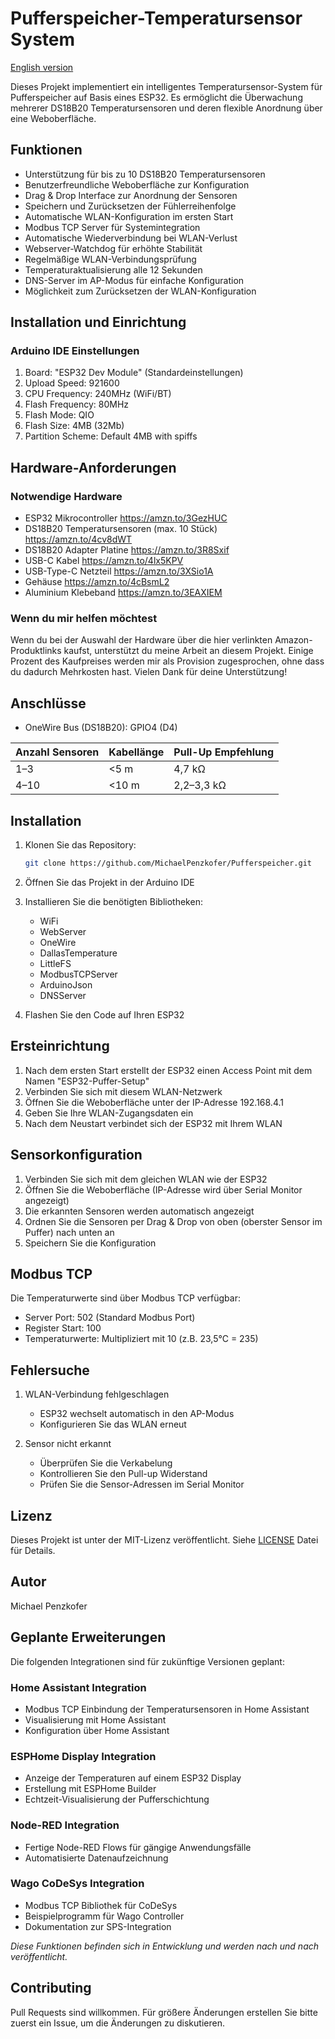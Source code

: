 # Pufferspeicher-Temperatursensor System

[English version](README.en.md)

Dieses Projekt implementiert ein intelligentes Temperatursensor-System für Pufferspeicher auf Basis eines ESP32. Es ermöglicht die Überwachung mehrerer DS18B20 Temperatursensoren und deren flexible Anordnung über eine Weboberfläche.

## Funktionen

- Unterstützung für bis zu 10 DS18B20 Temperatursensoren
- Benutzerfreundliche Weboberfläche zur Konfiguration
- Drag & Drop Interface zur Anordnung der Sensoren
- Speichern und Zurücksetzen der Fühlerreihenfolge
- Automatische WLAN-Konfiguration im ersten Start
- Modbus TCP Server für Systemintegration
- Automatische Wiederverbindung bei WLAN-Verlust
- Webserver-Watchdog für erhöhte Stabilität
- Regelmäßige WLAN-Verbindungsprüfung
- Temperaturaktualisierung alle 12 Sekunden
- DNS-Server im AP-Modus für einfache Konfiguration
- Möglichkeit zum Zurücksetzen der WLAN-Konfiguration

## Installation und Einrichtung

### Arduino IDE Einstellungen

1. Board: "ESP32 Dev Module" (Standardeinstellungen)
2. Upload Speed: 921600
3. CPU Frequency: 240MHz (WiFi/BT)
4. Flash Frequency: 80MHz
5. Flash Mode: QIO
6. Flash Size: 4MB (32Mb)
7. Partition Scheme: Default 4MB with spiffs

## Hardware-Anforderungen

### Notwendige Hardware

- ESP32 Mikrocontroller https://amzn.to/3GezHUC
- DS18B20 Temperatursensoren (max. 10 Stück) https://amzn.to/4cv8dWT
- DS18B20 Adapter Platine https://amzn.to/3R8Sxif
- USB-C Kabel https://amzn.to/4lx5KPV
- USB-Type-C Netzteil https://amzn.to/3XSio1A
- Gehäuse https://amzn.to/4cBsmL2
- Aluminium Klebeband https://amzn.to/3EAXIEM

### Wenn du mir helfen möchtest

Wenn du bei der Auswahl der Hardware über die hier verlinkten Amazon-Produktlinks kaufst, unterstützt du meine Arbeit an diesem Projekt. Einige Prozent des Kaufpreises werden mir als Provision zugesprochen, ohne dass du dadurch Mehrkosten hast. Vielen Dank für deine Unterstützung!

## Anschlüsse

- OneWire Bus (DS18B20): GPIO4 (D4)

| Anzahl Sensoren | Kabellänge | Pull-Up Empfehlung
|----------------|------------|------------------
| 1–3            | <5 m       | 4,7 kΩ
| 4–10           | <10 m      | 2,2–3,3 kΩ

## Installation

1. Klonen Sie das Repository:
   ```bash
   git clone https://github.com/MichaelPenzkofer/Pufferspeicher.git
   ```

2. Öffnen Sie das Projekt in der Arduino IDE

3. Installieren Sie die benötigten Bibliotheken:
   - WiFi
   - WebServer
   - OneWire
   - DallasTemperature
   - LittleFS
   - ModbusTCPServer
   - ArduinoJson
   - DNSServer

4. Flashen Sie den Code auf Ihren ESP32

## Ersteinrichtung

1. Nach dem ersten Start erstellt der ESP32 einen Access Point mit dem Namen "ESP32-Puffer-Setup"
2. Verbinden Sie sich mit diesem WLAN-Netzwerk
3. Öffnen Sie die Weboberfläche unter der IP-Adresse 192.168.4.1
4. Geben Sie Ihre WLAN-Zugangsdaten ein
5. Nach dem Neustart verbindet sich der ESP32 mit Ihrem WLAN

## Sensorkonfiguration

1. Verbinden Sie sich mit dem gleichen WLAN wie der ESP32
2. Öffnen Sie die Weboberfläche (IP-Adresse wird über Serial Monitor angezeigt)
3. Die erkannten Sensoren werden automatisch angezeigt
4. Ordnen Sie die Sensoren per Drag & Drop von oben (oberster Sensor im Puffer) nach unten an
5. Speichern Sie die Konfiguration

## Modbus TCP

Die Temperaturwerte sind über Modbus TCP verfügbar:
- Server Port: 502 (Standard Modbus Port)
- Register Start: 100
- Temperaturwerte: Multipliziert mit 10 (z.B. 23,5°C = 235)


## Fehlersuche

1. WLAN-Verbindung fehlgeschlagen
   - ESP32 wechselt automatisch in den AP-Modus
   - Konfigurieren Sie das WLAN erneut

2. Sensor nicht erkannt
   - Überprüfen Sie die Verkabelung
   - Kontrollieren Sie den Pull-up Widerstand
   - Prüfen Sie die Sensor-Adressen im Serial Monitor

## Lizenz

Dieses Projekt ist unter der MIT-Lizenz veröffentlicht. Siehe [LICENSE](LICENSE) Datei für Details.

## Autor

Michael Penzkofer

## Geplante Erweiterungen

Die folgenden Integrationen sind für zukünftige Versionen geplant:

### Home Assistant Integration
- Modbus TCP Einbindung der Temperatursensoren in Home Assistant
- Visualisierung mit Home Assistant
- Konfiguration über Home Assistant

### ESPHome Display Integration
- Anzeige der Temperaturen auf einem ESP32 Display
- Erstellung mit ESPHome Builder
- Echtzeit-Visualisierung der Pufferschichtung

### Node-RED Integration
- Fertige Node-RED Flows für gängige Anwendungsfälle
- Automatisierte Datenaufzeichnung

### Wago CoDeSys Integration
- Modbus TCP Bibliothek für CoDeSys
- Beispielprogramm für Wago Controller
- Dokumentation zur SPS-Integration

*Diese Funktionen befinden sich in Entwicklung und werden nach und nach veröffentlicht.*

## Contributing

Pull Requests sind willkommen. Für größere Änderungen erstellen Sie bitte zuerst ein Issue, um die Änderungen zu diskutieren.